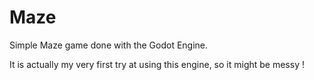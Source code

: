 # Maze
Simple Maze game done with the Godot Engine.

It is actually my very first try at using this engine, so it might be messy !
